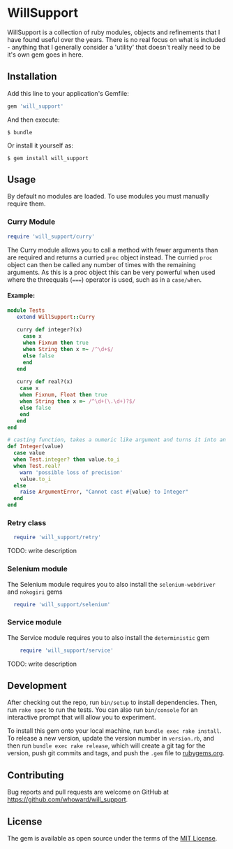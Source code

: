 # WillSupport

WillSupport is a collection of ruby modules, objects and refinements that I have found useful over the years.  There is
no real focus on what is included - anything that I generally consider a 'utility' that doesn't really need to be it's 
own gem goes in here.

## Installation

Add this line to your application's Gemfile:

```ruby
gem 'will_support'
```

And then execute:

    $ bundle

Or install it yourself as:

    $ gem install will_support

## Usage

By default no modules are loaded.  To use modules you must manually require them.

### Curry Module
```ruby
require 'will_support/curry'
```

The Curry module allows you to call a method with fewer arguments than are required and returns a curried `proc` object 
instead.  The curried `proc` object can then be called any number of times with the remaining arguments.  As this is a
proc object this can be very powerful when used where the threequals (`===`) operator is used, such as in a `case/when`.

#### Example:

```ruby
module Tests
   extend WillSupport::Curry
   
   curry def integer?(x)
     case x
     when Fixnum then true
     when String then x =~ /^\d+$/
     else false
     end
   end
   
   curry def real?(x)
    case x
    when Fixnum, Float then true
    when String then x =~ /^\d+(\.\d+)?$/
    else false
    end
   end
end

# casting function, takes a numeric like argument and turns it into an integer.  Raises an ArgumentError if it cannot be casted.
def Integer(value)
  case value
  when Test.integer? then value.to_i
  when Test.real?
    warn 'possible loss of precision'
    value.to_i
  else
    raise ArgumentError, "Cannot cast #{value} to Integer"
  end
end
```

### Retry class
```ruby
  require 'will_support/retry'
```

TODO: write description

### Selenium module

The Selenium module requires you to also install the `selenium-webdriver` and `nokogiri` gems

```ruby
  require 'will_support/selenium'
```

### Service module

The Service module requires you to also install the `deterministic` gem

```ruby
    require 'will_support/service'
```

TODO: write description

## Development

After checking out the repo, run `bin/setup` to install dependencies. Then, run `rake spec` to run the tests. You can also run `bin/console` for an interactive prompt that will allow you to experiment.

To install this gem onto your local machine, run `bundle exec rake install`. To release a new version, update the version number in `version.rb`, and then run `bundle exec rake release`, which will create a git tag for the version, push git commits and tags, and push the `.gem` file to [rubygems.org](https://rubygems.org).

## Contributing

Bug reports and pull requests are welcome on GitHub at https://github.com/whoward/will_support.


## License

The gem is available as open source under the terms of the [MIT License](http://opensource.org/licenses/MIT).

